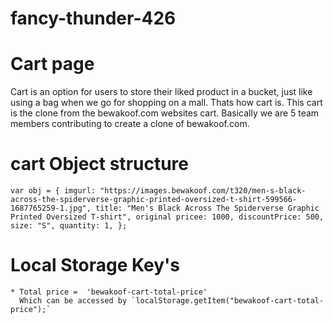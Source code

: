 # fancy-thunder-426

# Cart page

Cart is an option for users to store their liked product in a bucket, just like using a bag when we go for shopping on a mall. Thats how cart is. This cart is the clone from the bewakoof.com websites cart. Basically we are 5 team members contributing to create a clone of bewakoof.com.

# cart Object structure

`var obj = {
  imgurl:
    "https://images.bewakoof.com/t320/men-s-black-across-the-spiderverse-graphic-printed-oversized-t-shirt-599566-1687765259-1.jpg",
  title: "Men's Black Across The Spiderverse Graphic Printed Oversized T-shirt",
  original pricee: 1000,
  discountPrice: 500,
  size: "S",
  quantity: 1,
};`

# Local Storage Key's
    * Total price =  'bewakoof-cart-total-price'
      Which can be accessed by `localStorage.getItem("bewakoof-cart-total-price");`
